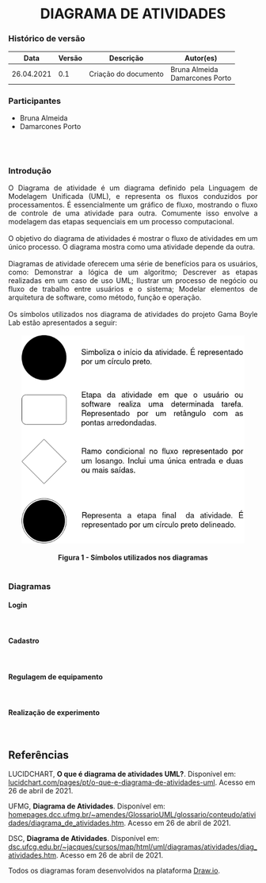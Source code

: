 # <center> DIAGRAMA DE ATIVIDADES

### Histórico de versão<br>

|Data | Versão | Descrição | Autor(es)|
| -- | -- | -- | -- |
| 26.04.2021 | 0.1 | Criação do documento | Bruna Almeida<br>Damarcones Porto|

### Participantes

* Bruna Almeida
* Damarcones Porto

<br><br>


### Introdução
<div align="justify">
O Diagrama de atividade é um diagrama definido pela Linguagem de Modelagem Unificada (UML), e representa os fluxos conduzidos por processamentos. É essencialmente um gráfico de fluxo, mostrando o fluxo de controle de uma atividade para outra. Comumente isso envolve a modelagem das etapas sequenciais em um processo computacional.
<br><br>
O objetivo do diagrama de atividades é mostrar o fluxo de atividades em um único processo. O diagrama mostra como uma atividade depende da outra.
<br><br>
Diagramas de atividade oferecem uma série de benefícios para os usuários, como: Demonstrar a lógica de um algoritmo; Descrever as etapas realizadas em um caso de uso UML; Ilustrar um processo de negócio ou fluxo de trabalho entre usuários e o sistema;  Modelar elementos de arquitetura de software, como método, função e operação.
<br><br>
Os símbolos utilizados nos diagrama de atividades do projeto Gama Boyle Lab estão apresentados a seguir:
</div><br>

<div align="center"><img src="../../imagens/legenda-atividades.png" width="450" ></div><br>
<figcaption align='center'>
    <b>Figura 1 - Símbolos utilizados nos diagramas</b>
</figcaption>
<br>


### Diagramas

#### **Login**

<div align="justify">

</div><br>

#### **Cadastro**

<div align="justify">

</div><br>

#### **Regulagem de equipamento**

<div align="justify">

</div><br>

#### **Realização de experimento**

<div align="justify">

</div><br>



## Referências
LUCIDCHART, **O que é diagrama de atividades UML?**. Disponível em: [lucidchart.com/pages/pt/o-que-e-diagrama-de-atividades-uml](https://www.lucidchart.com/pages/pt/o-que-e-diagrama-de-atividades-uml). Acesso em 26 de abril de 2021.

UFMG, **Diagrama de Atividades**. Disponível em: [homepages.dcc.ufmg.br/~amendes/GlossarioUML/glossario/conteudo/atividades/diagrama_de_atividades.htm](https://homepages.dcc.ufmg.br/~amendes/GlossarioUML/glossario/conteudo/atividades/diagrama_de_atividades.htm). Acesso em 26 de abril de 2021.

DSC, **Diagrama de Atividades**. Disponível em: [dsc.ufcg.edu.br/~jacques/cursos/map/html/uml/diagramas/atividades/diag_atividades.htm](http://www.dsc.ufcg.edu.br/~jacques/cursos/map/html/uml/diagramas/atividades/diag_atividades.htm). Acesso em 26 de abril de 2021.

Todos os diagramas foram desenvolvidos na plataforma [Draw.io](https://app.diagrams.net/).
